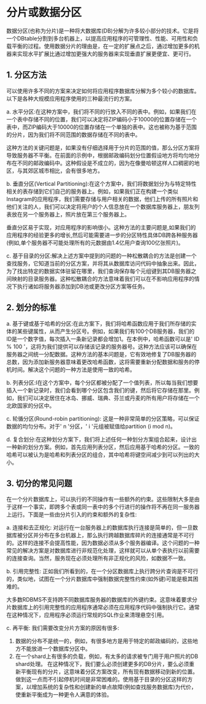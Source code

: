 # 分片或数据分区

数据分区(也称为分片)是一种将大数据库(DB)分解为许多较小部分的技术。它是将一个DBtable分割到多台机器上，以提高应用程序的可管理性、性能、可用性和负载平衡的过程。使用数据分片的理由是，在一定的扩展点之后，通过增加更多的机器来实现水平扩展比通过增加更强大的服务器来实现垂直扩展更便宜、更可行。

## 1. 分区方法

   可以使用许多不同的方案来决定如何将应用程序数据库分解为多个较小的数据库。以下是各种大规模应用程序使用的三种最流行的方案。

   a. 水平分区:在这种方案中，我们将不同的行放入不同的表中。例如，如果我们在一个表中存储不同的位置，我们可以决定将ZIP编码小于10000的位置存储在一个表中，而ZIP编码大于10000的位置存储在一个单独的表中。这也被称为基于范围的分片，因为我们将不同范围的数据存储在不同的表中。

  这种方法的关键问题是，如果没有仔细选择用于分片的范围的值，那么分区方案将导致服务器不平衡。在前面的示例中，根据邮政编码划分位置假设地方将均匀地分布在不同的邮政编码中。这种假设是不成立的，因为在像曼哈顿这样人口稠密的地区，与其郊区城市相比，会有很多地方。

   b. 垂直分区(Vertical Partitioning):在这个方案中，我们将数据划分为与特定特性相关的表存储到它们自己的服务器上。例如，如果我们正在构建一个类似Instagram的应用程序，我们需要存储与用户相关的数据，他们上传的所有照片和他们关注的人，我们可以决定将用户的个人信息放在一个数据库服务器上，朋友列表放在另一个服务器上，照片放在第三个服务器上。

   垂直分区易于实现，对应用程序的影响很小。这种方法的主要问题是,如果我们的应用程序的经验更多的增长,然后可能需要进一步的分区特性具体DB跨各种服务器(例如,单个服务器不可能处理所有的元数据由1.4亿用户查询100亿张照片)。

   c. 基于目录的分区:解决上述方案中提到的问题的一种松散耦合的方法是创建一个查找服务，它知道当前的分区方案，并将其从数据库访问代码中抽象出来。因此，为了找出特定的数据实体驻留在哪里，我们查询保存每个元组键到其DB服务器之间映射的目录服务器。这种松散耦合的方法意味着我们可以在不影响应用程序的情况下执行诸如将服务器添加到DB池或更改分区方案等任务。

## 2. 划分的标准
   
   a. 基于键或基于哈希的分区:在此方案下，我们将哈希函数应用于我们所存储的实体的某些键属性，从而产生分区号。例如，如果我们有100个DB服务器，我们的ID是一个数字值，每次插入一条新记录都会增加1。在本例中，哈希函数可以是' ID % 100 '，这将为我们提供可以存储该记录的服务器号。这种方法应该可以确保在服务器之间统一分配数据。这种方法的基本问题是，它有效地修复了DB服务器的总数，因为添加新服务器意味着更改哈希函数，这将需要重新分配数据和服务的停机时间。解决这个问题的一种方法是使用一致的哈希。

   b. 列表分区:I在这个方案中，每个分区都被分配了一个值列表，所以每当我们想要插入一个新记录时，我们会看到哪个分区包含我们的键，然后将它存储在那里。例如，我们可以决定居住在冰岛、挪威、瑞典、芬兰或丹麦的所有用户将存储在一个北欧国家的分区中。

   c. 轮循分区(Round-robin partitioning): 这是一种非常简单的分区策略，可以保证数据的均匀分布。对于' n '分区，' i '元组被赋值给partition (i mod n)。

   d. 复合划分:在这种划分方案下，我们将上述任何一种划分方案组合起来，设计出一种新的划分方案。例如，首先应用列表分区，然后应用基于哈希的分区。一致的哈希可以被认为是哈希和列表分区的组合，其中哈希将键空间减少到可以列出的大小。

## 3. 切分的常见问题
   
   在一个分片数据库上，可以执行的不同操作有一些额外的约束。这些限制大多是由于这样一个事实，即跨多个表或同一表中的多个行进行的操作将不再在同一服务器上运行。下面是一些由分片引入的约束和额外的复杂性:

   a. 连接和去正规化: 对运行在一台服务器上的数据库执行连接是简单的，但一旦数据库被分区并分布在多台机器上，那么执行跨越数据库碎片的连接通常是不可行的。这样的连接不会提高性能，因为数据必须从多个服务器编译。这个问题的一种常见的解决方案是对数据库进行非规范化处理，这样就可以从单个表执行以前需要的连接查询。当然，服务现在必须处理所有非正规化的风险，如数据不一致。

   b. 引用完整性: 正如我们所看到的，在一个分区数据库上执行跨分片查询是不可行的，类似地，试图在一个分片数据库中强制数据完整性约束(如外键)可能是极其困难的。

   大多数RDBMS不支持跨不同数据库服务器的数据库的外键约束。这意味着要求分片数据库上的引用完整性的应用程序通常必须在应用程序代码中强制执行它。通常在这种情况下，应用程序必须运行常规的SQL作业来清理悬空引用。

   c. 再平衡: 我们需要改变分片方案的原因有很多:
   1. 数据的分布不是统一的，例如，有很多地方是用于特定的邮政编码的，这些地方不能放进一个数据库分区中。
   2. 在一个shard上有很多的负载，例如，有太多的请求被专门用于用户照片的DB shard处理。
   在这种情况下，我们要么必须创建更多的DB分片，要么必须重新平衡现有的分片，这意味着分区方案改变，所有现有数据移动到新的位置。做到这一点而不引起停机时间是非常困难的。使用基于目录的分区这样的方案，以增加系统的复杂性和创建新的单点故障(例如查找服务数据库)为代价，使重新平衡成为一种更令人满意的体验。